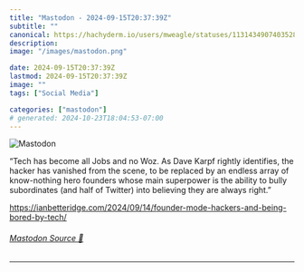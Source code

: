 ```yaml
---
title: "Mastodon - 2024-09-15T20:37:39Z"
subtitle: ""
canonical: https://hachyderm.io/users/mweagle/statuses/113143490740352807
description:
image: "/images/mastodon.png"

date: 2024-09-15T20:37:39Z
lastmod: 2024-09-15T20:37:39Z
image: ""
tags: ["Social Media"]

categories: ["mastodon"]
# generated: 2024-10-23T18:04:53-07:00
---
```

![Mastodon](/images/mastodon.png)

<p>“Tech has become all Jobs and no Woz. As Dave Karpf rightly identifies, the hacker has vanished from the scene, to be replaced by an endless array of know-nothing hero founders whose main superpower is the ability to bully subordinates (and half of Twitter) into believing they are always right.”</p><p><a href="https://ianbetteridge.com/2024/09/14/founder-mode-hackers-and-being-bored-by-tech/" target="_blank" rel="nofollow noopener noreferrer" translate="no"><span class="invisible">https://</span><span class="ellipsis">ianbetteridge.com/2024/09/14/f</span><span class="invisible">ounder-mode-hackers-and-being-bored-by-tech/</span></a></p>


###### [Mastodon Source 🐘](https://hachyderm.io/@mweagle/113143490740352807)

___
